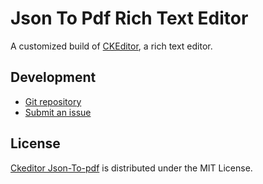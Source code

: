 # Json To Pdf Rich Text Editor

A customized build of [CKEditor](https://ckeditor.com/ckeditor-5), a rich text editor.

## Development
- [Git repository](https://gitlab.com/jarey/ckeditor-json)
- [Submit an issue](https://gitlab.com/jarey/ckeditor-json/issues)

## License
[Ckeditor Json-To-pdf](https://gitlab.com/jarey/ckeditor-json) is distributed under the MIT License.
